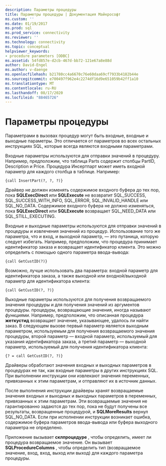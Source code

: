 ```yaml
---
description: Параметры процедуры
title: Параметры процедуры | Документация Майкрософт
ms.custom: ''
ms.date: 01/19/2017
ms.prod: sql
ms.prod_service: connectivity
ms.reviewer: ''
ms.technology: connectivity
ms.topic: conceptual
helpviewer_keywords:
- procedure parameters [ODBC]
ms.assetid: 54fd857e-d2cb-467d-bb72-121e67a8e88d
author: David-Engel
ms.author: v-daenge
ms.openlocfilehash: b21780cc4a6670c76e60daa69cf7933b4182b44e
ms.sourcegitcommit: e700497f962e4c2274df16d9e651059b42ff1a10
ms.translationtype: MT
ms.contentlocale: ru-RU
ms.lasthandoff: 08/17/2020
ms.locfileid: "88465726"
---
```

# <a name="procedure-parameters"></a>Параметры процедуры
Параметрами в вызовах процедур могут быть входные, входные и выходные параметры. Это отличается от параметров во всех остальных инструкциях SQL, которые всегда являются входными параметрами.  
  
 Входные параметры используются для отправки значений в процедуру. Например, предположим, что таблица Parts содержит столбцы PartID, Description и Price. Процедура Инсертпарт может иметь входной параметр для каждого столбца в таблице. Например:  
  
```  
{call InsertPart(?, ?, ?)}  
```  
  
 Драйвер не должен изменять содержимое входного буфера до тех пор, пока **SQLExecDirect** или **SQLExecute** не возвратит SQL_SUCCESS, SQL_SUCCESS_WITH_INFO, SQL_ERROR, SQL_INVALID_HANDLE или SQL_NO_DATA. Содержимое входного буфера не должно изменяться, пока **SQLExecDirect** или **SQLExecute** возвращает SQL_NEED_DATA или SQL_STILL_EXECUTING.  
  
 Входные и выходные параметры используются для отправки значений в процедуры и извлечения значений из процедур. Использование того же параметра, что и вход, и выходной параметр, — это путаница, которую следует избегать. Например, предположим, что процедура принимает идентификатор заказа и возвращает идентификатор клиента. Это можно определить с помощью одного параметра ввода-вывода:  
  
```  
{call GetCustID(?)}  
```  
  
 Возможно, лучше использовать два параметра: входной параметр для идентификатора заказа, а также выходной или входной/выходной параметр для идентификатора клиента:  
  
```  
{call GetCustID(?, ?)}  
```  
  
 Выходные параметры используются для получения возвращаемого значения процедуры и для получения значений из аргументов процедуры. процедуры, возвращающие значения, иногда называют *функциями*. Например, предположим, что описанная процедура **жеткустид** возвращает значение, указывающее, удалось ли найти заказ. В следующем вызове первый параметр является выходным параметром, используемым для получения возвращаемого значения процедуры, второй параметр — входной параметр, используемый для указания идентификатора заказа, а третий параметр — выходной параметр, используемый для получения идентификатора клиента:  
  
```  
{? = call GetCustID(?, ?)}  
```  
  
 Драйверы обработают значения входных и выходных параметров в процедурах не так, как входные параметры в других инструкциях SQL. При выполнении инструкции они извлекают значения переменных, привязанных к этим параметрам, и отправляют их в источник данных.  
  
 После выполнения инструкции драйверы хранят возвращаемые значения входных и выходных и выходных параметров в переменных, привязанных к этим параметрам. Эти возвращаемые значения не гарантированно задаются до тех пор, пока не будут получены все результаты, возвращенные процедурой, и **SQLMoreResults** вернул SQL_NO_DATA. Если при исполнении инструкции возникает ошибка, содержимое буфера параметров ввода-вывода или буфера выходного параметра не определено.  
  
 Приложение вызывает **склпроцедуре** , чтобы определить, имеет ли процедура возвращаемое значение. Он вызывает **SQLProcedureColumns** , чтобы определить тип (возвращаемое значение, вход, вход, выход или выход) для каждого параметра процедуры.

